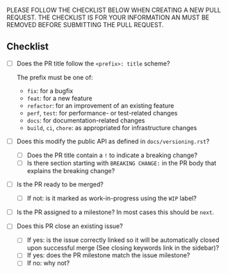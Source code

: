 PLEASE FOLLOW THE CHECKLIST BELOW WHEN CREATING A NEW PULL REQUEST. THE
CHECKLIST IS FOR YOUR INFORMATION AN MUST BE REMOVED BEFORE SUBMITTING THE PULL
REQUEST.

## Checklist

- [ ] Does the PR title follow the `<prefix>: title` scheme?

    The prefix must be one of:

    - `fix`: for a bugfix
    - `feat`: for a new feature
    - `refactor`: for an improvement of an existing feature
    - `perf`, `test`: for performance- or test-related changes
    - `docs`: for documentation-related changes
    - `build`, `ci`, `chore`: as appropriated for infrastructure changes

- [ ] Does this modify the public API as defined in `docs/versioning.rst`?

    - [ ] Does the PR title contain a `!` to indicate a breaking change?
    - [ ] Is there section starting with `BREAKING CHANGE:` in the PR body
        that explains the breaking change?

- [ ] Is the PR ready to be merged?

    - [ ] If not: is it marked as work-in-progress using the `WIP` label?

- [ ] Is the PR assigned to a milestone? In most cases this should be `next`.

- [ ] Does this PR close an existing issue?

    - [ ] If yes: is the issue correctly linked so it will be automatically
        closed upon successful merge (See closing keywords link in the sidebar)?
    - [ ] If yes: does the PR milestone match the issue milestone?
    - [ ] If no: why not?
